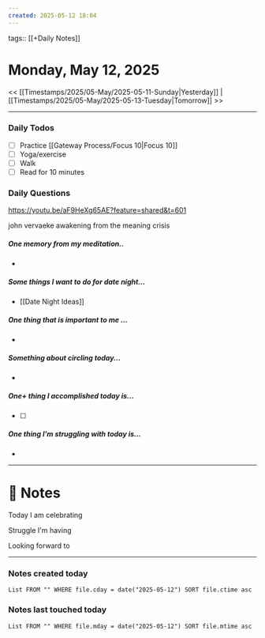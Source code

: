 ```yaml
---
created: 2025-05-12 18:04
---
```

tags:: [[+Daily Notes]]

# Monday, May 12, 2025

<< [[Timestamps/2025/05-May/2025-05-11-Sunday|Yesterday]] | [[Timestamps/2025/05-May/2025-05-13-Tuesday|Tomorrow]] >>

---

### Daily Todos

- [ ] Practice [[Gateway Process/Focus 10|Focus 10]]
- [ ] Yoga/exercise
- [ ] Walk 
- [ ] Read for 10 minutes 
### Daily Questions

https://youtu.be/aF9HeXg65AE?feature=shared&t=601

john vervaeke awakening from the meaning crisis

#####  One memory from my meditation..  
- 
##### Some things I want to do for date night...
- [[Date Night Ideas]]
##### One thing that is important to me ...
- 
##### Something about circling today...  
- 
##### One+ thing I accomplished today is...
- [ ] 
##### One thing I'm struggling with today is...
- 

---
# 📝 Notes
Today I am celebrating 

Struggle I'm having 

Looking forward to 

---
### Notes created today
```dataview
List FROM "" WHERE file.cday = date("2025-05-12") SORT file.ctime asc
```

### Notes last touched today
```dataview
List FROM "" WHERE file.mday = date("2025-05-12") SORT file.mtime asc
```